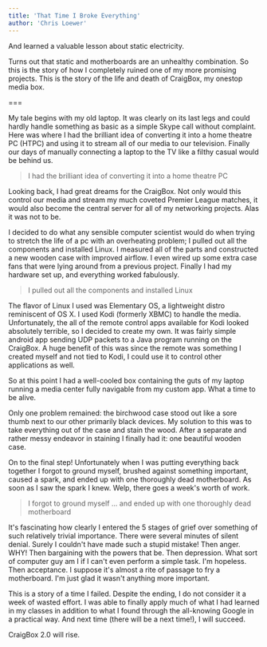 ```yaml
---
title: 'That Time I Broke Everything'
author: 'Chris Loewer'
---
```


And learned a valuable lesson about static electricity.

Turns out that static and motherboards are an unhealthy combination. So this is the story of how I completely ruined one of my more promising projects. This is the story of the life and death of CraigBox, my onestop media box.

===

My tale begins with my old laptop. It was clearly on its last legs and could hardly handle something as basic as a simple Skype call without complaint. Here was where I had the brilliant idea of converting it into a home theatre PC (HTPC) and using it to stream all of our media to our television. Finally our days of manually connecting a laptop to the TV like a filthy casual would be behind us.

> I had the brilliant idea of converting it into a home theatre PC

Looking back, I had great dreams for the CraigBox. Not only would this control our media and stream my much coveted Premier League matches, it would also become the central server for all of my networking projects. Alas it was not to be.

I decided to do what any sensible computer scientist would do when trying to stretch the life of a pc with an overheating problem; I pulled out all the components and installed Linux. I measured all of the parts and constructed a new wooden case with improved airflow. I even wired up some extra case fans that were lying around from a previous project. Finally I had my hardware set up, and everything worked fabulously.

> I pulled out all the components and installed Linux

The flavor of Linux I used was Elementary OS, a lightweight distro reminiscent of OS X. I used Kodi (formerly XBMC) to handle the media. Unfortunately, the all of the remote control apps available for Kodi looked absolutely terrible, so I decided to create my own. It was fairly simple android app sending UDP packets to a Java program running on the CraigBox. A huge benefit of this was since the remote was something I created myself and not tied to Kodi, I could use it to control other applications as well.

So at this point I had a well-cooled box containing the guts of my laptop running a media center fully navigable from my custom app. What a time to be alive.

Only one problem remained: the birchwood case stood out like a sore thumb next to our other primarily black devices. My solution to this was to take everything out of the case and stain the wood. After a separate and rather messy endeavor in staining I finally had it: one beautiful wooden case.

On to the final step! Unfortunately when I was putting everything back together I forgot to ground myself, brushed against something important, caused a spark, and ended up with one thoroughly dead motherboard. As soon as I saw the spark I knew. Welp, there goes a week's worth of work.

> I forgot to ground myself ... and ended up with one thoroughly dead motherboard

It's fascinating how clearly I entered the 5 stages of grief over something of such relatively trivial importance. There were several minutes of silent denial. Surely I couldn't have made such a stupid mistake! Then anger. WHY! Then bargaining with the powers that be. Then depression. What sort of computer guy am I if I can't even perform a simple task. I'm hopeless. Then acceptance. I suppose it's almost a rite of passage to fry a motherboard. I'm just glad it wasn't anything more important.

This is a story of a time I failed. Despite the ending, I do not consider it a week of wasted effort. I was able to finally apply much of what I had learned in my classes in addition to what I found through the all-knowing Google in a practical way. And next time (there will be a next time!), I will succeed.

CraigBox 2.0 will rise.